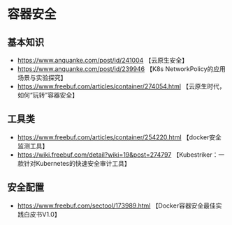 # 容器安全
## 基本知识
- https://www.anquanke.com/post/id/241004  【云原生安全】
- https://www.anquanke.com/post/id/239946  【K8s NetworkPolicy的应用场景与实验探究】
- https://www.freebuf.com/articles/container/274054.html  【云原生时代，如何“玩转”容器安全】

## 工具类
- https://www.freebuf.com/articles/container/254220.html  【docker安全监测工具】
- https://wiki.freebuf.com/detail?wiki=19&post=274797 【Kubestriker：一款针对Kubernetes的快速安全审计工具】

## 安全配置
- https://www.freebuf.com/sectool/173989.html  【Docker容器安全最佳实践白皮书V1.0】
